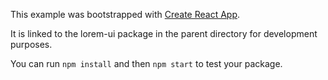 This example was bootstrapped with [Create React App](https://github.com/facebook/create-react-app).

It is linked to the lorem-ui package in the parent directory for development purposes.

You can run `npm install` and then `npm start` to test your package.
